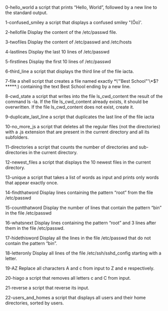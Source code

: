 0-hello_world a script that prints “Hello, World”, followed by a new line to the standard output.

1-confused_smiley a script that displays a confused smiley "(Ôo)'.

2-hellofile Display the content of the /etc/passwd file.

3-twofiles Display the content of /etc/passwd and /etc/hosts

4-lastlines Display the last 10 lines of /etc/passwd

5-firstlines Display the first 10 lines of /etc/passwd

6-third_line a script that displays the third line of the file iacta.

7-file a shell script that creates a file named exactly \*\\'"Best School"\'\\*$\?\*\*\*\*\*:) containing the text Best School ending by a new line.

8-cwd_state a script that writes into the file ls_cwd_content the result of the command ls -la. If the file ls_cwd_content already exists, it should be overwritten. If the file ls_cwd_content does not exist, create it.

9-duplicate_last_line a script that duplicates the last line of the file iacta

10-no_more_js a script that deletes all the regular files (not the directories) with a .js extension that are present in the current directory and all its subfolders.

11-directories  a script that counts the number of directories and sub-directories in the current directory.

12-newest_files a script that displays the 10 newest files in the current directory.

13-unique a script that takes a list of words as input and prints only words that appear exactly once.

14-findthatword Display lines containing the pattern “root” from the file /etc/passwd

15-countthatword Display the number of lines that contain the pattern “bin” in the file /etc/passwd

16-whatsnext Display lines containing the pattern “root” and 3 lines after them in the file /etc/passwd.

17-hidethisword Display all the lines in the file /etc/passwd that do not contain the pattern “bin”.

18-letteronly Display all lines of the file /etc/ssh/sshd_config starting with a letter.

19-AZ Replace all characters A and c from input to Z and e respectively.

20-hiago a script that removes all letters c and C from input.

21-reverse a script that reverse its input.

22-users_and_homes a script that displays all users and their home directories, sorted by users.
